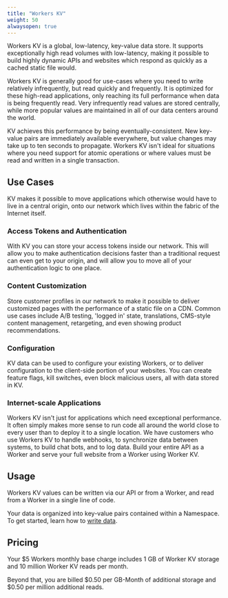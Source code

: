 ```yaml
---
title: "Workers KV"
weight: 50
alwaysopen: true
---
```


Workers KV is a global, low-latency, key-value data store. It supports
exceptionally high read volumes with low-latency, making it possible to build
highly dynamic APIs and websites which respond as quickly as a cached static
file would.

Workers KV is generally good for use-cases where you need to write relatively
infrequently, but read quickly and frequently. It is optimized for these
high-read applications, only reaching its full performance when data is being
frequently read. Very infrequently read values are stored centrally, while more
popular values are maintained in all of our data centers around the world.

KV achieves this performance by being eventually-consistent. New key-value pairs
are immediately available everywhere, but value changes may take up to ten
seconds to propagate. Workers KV isn't ideal for situations where you need
support for atomic operations or where values must be read and written in a
single transaction.

## Use Cases

KV makes it possible to move applications which otherwise would have to live in
a central origin, onto our network which lives within the fabric of the Internet
itself.

### Access Tokens and Authentication

With KV you can store your access tokens inside our network. This will allow
you to make authentication decisions faster than a traditional request can
even get to your origin, and will allow you to move all of your authentication
logic to one place.

### Content Customization

Store customer profiles in our network to make it possible to deliver customized
pages with the performance of a static file on a CDN. Common use cases include
A/B testing, 'logged in' state, translations, CMS-style content management,
retargeting, and even showing product recommendations.

### Configuration

KV data can be used to configure your existing Workers, or to deliver
configuration to the client-side portion of your websites. You can create
feature flags, kill switches, even block malicious users, all with data stored
in KV.

### Internet-scale Applications

Workers KV isn't just for applications which need exceptional performance. It
often simply makes more sense to run code all around the world close to every
user than to deploy it to a single location. We have customers who use Workers
KV to handle webhooks, to synchronize data between systems, to build chat bots,
and to log data. Build your entire API as a Worker and serve your full website
from a Worker using Worker KV.

## Usage

Workers KV values can be written via our API or from a Worker, and read from a
Worker in a single line of code.

Your data is organized into key-value pairs contained within a Namespace. To get
started, learn how to [write data](./writing-data).

## Pricing

Your $5 Workers monthly base charge includes 1 GB of Worker KV storage and 10
million Worker KV reads per month.

Beyond that, you are billed $0.50 per GB-Month of additional storage and $0.50
per million additional reads.

